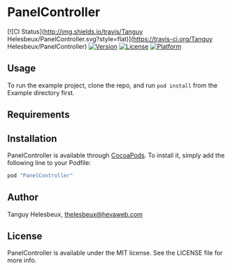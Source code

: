 # PanelController

[![CI Status](http://img.shields.io/travis/Tanguy Helesbeux/PanelController.svg?style=flat)](https://travis-ci.org/Tanguy Helesbeux/PanelController)
[![Version](https://img.shields.io/cocoapods/v/PanelController.svg?style=flat)](http://cocoapods.org/pods/PanelController)
[![License](https://img.shields.io/cocoapods/l/PanelController.svg?style=flat)](http://cocoapods.org/pods/PanelController)
[![Platform](https://img.shields.io/cocoapods/p/PanelController.svg?style=flat)](http://cocoapods.org/pods/PanelController)

## Usage

To run the example project, clone the repo, and run `pod install` from the Example directory first.

## Requirements

## Installation

PanelController is available through [CocoaPods](http://cocoapods.org). To install
it, simply add the following line to your Podfile:

```ruby
pod "PanelController"
```

## Author

Tanguy Helesbeux, thelesbeux@hevaweb.com

## License

PanelController is available under the MIT license. See the LICENSE file for more info.
